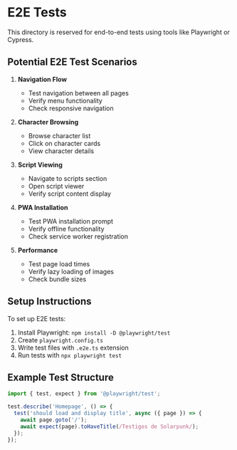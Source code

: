 # E2E Tests

This directory is reserved for end-to-end tests using tools like Playwright or Cypress.

## Potential E2E Test Scenarios

1. **Navigation Flow**

   - Test navigation between all pages
   - Verify menu functionality
   - Check responsive navigation

2. **Character Browsing**

   - Browse character list
   - Click on character cards
   - View character details

3. **Script Viewing**

   - Navigate to scripts section
   - Open script viewer
   - Verify script content display

4. **PWA Installation**

   - Test PWA installation prompt
   - Verify offline functionality
   - Check service worker registration

5. **Performance**
   - Test page load times
   - Verify lazy loading of images
   - Check bundle sizes

## Setup Instructions

To set up E2E tests:

1. Install Playwright: `npm install -D @playwright/test`
2. Create `playwright.config.ts`
3. Write test files with `.e2e.ts` extension
4. Run tests with `npx playwright test`

## Example Test Structure

```typescript
import { test, expect } from '@playwright/test';

test.describe('Homepage', () => {
  test('should load and display title', async ({ page }) => {
    await page.goto('/');
    await expect(page).toHaveTitle(/Testigos de Solarpunk/);
  });
});
```
